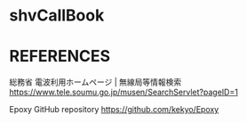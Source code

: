 # shvCallBook


# REFERENCES
総務省 電波利用ホームページ | 無線局等情報検索
https://www.tele.soumu.go.jp/musen/SearchServlet?pageID=1

Epoxy GitHub repository
https://github.com/kekyo/Epoxy


